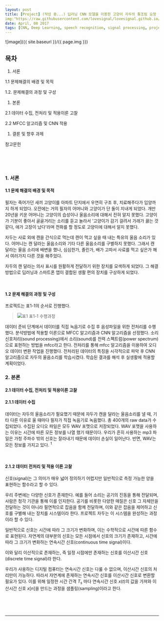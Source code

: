 ```yaml
---
layout: post
title: [Project] (작성 중...) 딥러닝 CNN 모델을 이용한 고양이 자두의 통조림 요청 울음소리인식
img:"https://raw.githubusercontent.com/lovesignal/lovesignal.github.io/master/img/post/Projects/2017/Oct/cnn10.png"
date: April, 08 2017
tags: [CNN, Deep Learning, speech recognition, signal processing, project]
---
```



![image]({{ site.baseurl }}/{{ page.img }})

## 목차

1. 서론

  1.1 문제해결의 배경 및 목적

  1.2. 문제해결의 과정 및 구성

1. 본론

 2.1 데이터 수집, 전처리 및 적용이론 고찰

 2.2 MFCC 알고리즘 및 CNN 적용 

1. 결론 및 향후 과제

참고문헌

<br><br><br>

### 1. 서론

#### 1.1 문제 해결의 배경 및 목적

<p> 필자는 죽어가던 새끼 고양이를 아파트 단지에서 우연히 구조 후, 치료해주다가 입양까지 하게 되었다. 오전에는 거의 필자의 어머니와 고양이가 단 둘이 지내게 되었다. 개만 20년을 키운 어머니는 고양이의 습성이나 울음소리에 대해서 전혀 알지 못했다. 고양이가 기분이 좋아서 골골거리는 소리를 듣고 놀라서 '고양이가 감기 걸려서 가래가 끓는 것 같다, 애가 고장이 났다'라며 전화를 할 정도로 고양이에 대해서 알지 못했다.</p>

<p> 자두는 사료 외에 캔을 간식으로 먹는데 캔이 먹고 싶을 때 내는 특유의 울음 소리가 있다. 어머니는 캔 달라는 울음소리와 기타 다른 울음소리를 구별하지 못했다. 그래서 캔 달라는 울음 소리에 배변을 했나, 심심한가, 졸린가, 배가 고파서 사료를 먹고 싶은가 해서 여러가지 다른 것을 해주었다.

자두의 캔 달라는 의사 표시를 원활하게 전달하기 위한 장치를 모색하게 되었다. 그 해결방법으로 딥러닝과 스마트폰 앱이 결합된 생활 편의 장치를 구상하게 되었다.</p>

<br>

#### 1.2 문제 해결의 과정 및 구성

프로젝트는 표1-1의 순서로 진행했다. 

>![표1](https://lovesignal.github.io/img/post/2017/Oct/cnn1.png) 표1-1 수행과정

<p>데이터 준비 단계에서 데이터를 직접 녹음기로 수집 후 음성파일을 위한 전처리를 수행했다. 분석방법에 적용할 이론으로 MFCC 알고리즘과 CNN 알고리즘을 선정했다. 소리신호처리(sound processing)에서 소리(sound)를 전력 스펙트럼(power spectrum)으로 표현하는 방법을 mfcc라고 한다.  전처리를 통해 mfcc 알고리즘을 이용하여 오디오 데이터 변환 작업을 진행했다. 전처리된 데이터의 특징을 시각적으로 파악 후 CNN 알고리즘으로 자두의 울음소리를 학습시켰다. 학습된 결과를 해석 후 실생활에 적용할 계획이었다.</p>

### 2. 본론

#### 2.1 데이터 수집, 전처리 및 적용이론 고찰

#### 2.1.1 데이터 수집

 <p>데이터는 자두의 울음소리가 필요했기 때문에 자두가 캔을 달라는 울음소리를 낼 때, 기타 다른 이유로 울 때마다 필자가 직접 녹음기로 녹음했다. 총 400개의 raw data가 수집되었다. 수집된 오디오 파일은 모두 WAV 포맷으로 저장되었다. WAV 포맷을 사용하는 이유는 시간에 따른 모든 정보를 나열 했기 때문이다. 우리가 흔히 사용하는 mp3 파일은 가청 주파수 밖의 신호는 잘라내기 때문에 데이터 손실이 일어난다. 반면, WAV는 모든 정보를 가지고 있다. <sup>1</sup> </p>

<br>

#### 2.1.2 데이터 전처리 및 적용 이론 고찰

 <p>신호(signal)는 그 의미가 매우 넓어 정의하기 어렵지만 일반적으로 측정 가능한 양을 표현하는 함수라고 할 수 있다.

 

우리 주변에는 다양한 신호가 존재한다. 예를 들어 소리는 공기의 진동을 통해 전달되며, 사람은 청각 기관을 통해 이를 인지한다. 공기를 비롯한 다양한 매질은 신호 그 자체만을 전달하는 것이 아니라 필연적으로 잡음을 함께 전달하며, 이와 같은 잡음을 제어하고 신호를 구별해 내는 장치를 시스템이라 한다. 프로젝트 자두는 이 시스템을 완성하는 과정이라 할 수 있다.

일반적으로 신호는 시간에 따라 그 크기가 변화하며, 이는 수학적으로 시간에 따른 함수로 표현된다. 자연계의 대부분의 신호는 모든 시점에서 신호의 크기가 존재하고, 시간에 따라 그 크기가 변화하는 연속시간 신호(continuous time signal)이다.

 이와 달리 이산적으로 존재하는, 즉 일정 시점에만 존재하는 신호를 이산시간 신호(discrete time signal)라 한다.

 우리가 사용하는 디지털 컴퓨터는 연속시간 신호는 다룰 수 없으며, 이산시간 신호의 처리만이 가능하다. 따라서 자연계에 존재하는 연속시간 신호를 이산시간 신호로 변환할 필요가 있다. 이를 위해 일정한 시간 간격 $T_s$ 마다 연속시간 신호 $x(t)$의 값을 가져와 이산시간 신호 $x[n]$을 만드는 과정을 샘플링(sampling)이라고 한다. 

</p>

<br><br><br>

- - -

[^1]: The Math Trick Behind MP3s, JPEGs, and Homer Simpson's Face http://nautil.us/blog/the-math-trick-behind-mp3s-jpegs-and-homer-simpsons-face

